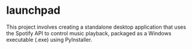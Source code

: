 # launchpad
This project involves creating a standalone desktop application that uses the Spotify API to control music playback, packaged as a Windows executable (.exe) using PyInstaller.
